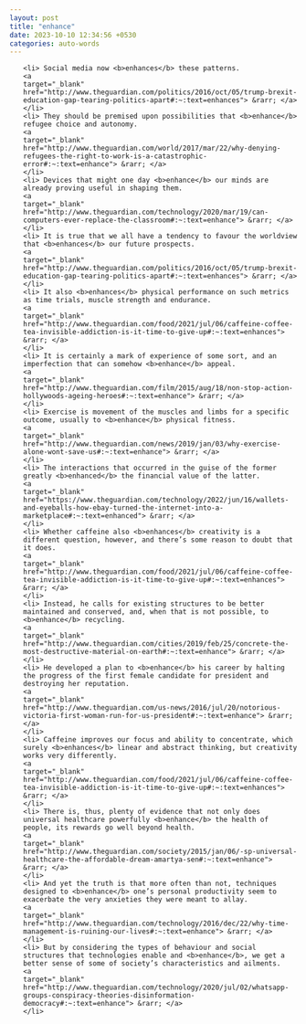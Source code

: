 ```yaml
---
layout: post
title: "enhance"
date: 2023-10-10 12:34:56 +0530
categories: auto-words
---
```

<ol>

    <li> Social media now <b>enhances</b> these patterns.
    <a 
    target="_blank" 
    href="http://www.theguardian.com/politics/2016/oct/05/trump-brexit-education-gap-tearing-politics-apart#:~:text=enhances"> &rarr; </a>
    </li>
    <li> They should be premised upon possibilities that <b>enhance</b> refugee choice and autonomy.
    <a 
    target="_blank" 
    href="http://www.theguardian.com/world/2017/mar/22/why-denying-refugees-the-right-to-work-is-a-catastrophic-error#:~:text=enhance"> &rarr; </a>
    </li>
    <li> Devices that might one day <b>enhance</b> our minds are already proving useful in shaping them.
    <a 
    target="_blank" 
    href="http://www.theguardian.com/technology/2020/mar/19/can-computers-ever-replace-the-classroom#:~:text=enhance"> &rarr; </a>
    </li>
    <li> It is true that we all have a tendency to favour the worldview that <b>enhances</b> our future prospects.
    <a 
    target="_blank" 
    href="http://www.theguardian.com/politics/2016/oct/05/trump-brexit-education-gap-tearing-politics-apart#:~:text=enhances"> &rarr; </a>
    </li>
    <li> It also <b>enhances</b> physical performance on such metrics as time trials, muscle strength and endurance.
    <a 
    target="_blank" 
    href="http://www.theguardian.com/food/2021/jul/06/caffeine-coffee-tea-invisible-addiction-is-it-time-to-give-up#:~:text=enhances"> &rarr; </a>
    </li>
    <li> It is certainly a mark of experience of some sort, and an imperfection that can somehow <b>enhance</b> appeal.
    <a 
    target="_blank" 
    href="http://www.theguardian.com/film/2015/aug/18/non-stop-action-hollywoods-ageing-heroes#:~:text=enhance"> &rarr; </a>
    </li>
    <li> Exercise is movement of the muscles and limbs for a specific outcome, usually to <b>enhance</b> physical fitness.
    <a 
    target="_blank" 
    href="http://www.theguardian.com/news/2019/jan/03/why-exercise-alone-wont-save-us#:~:text=enhance"> &rarr; </a>
    </li>
    <li> The interactions that occurred in the guise of the former greatly <b>enhanced</b> the financial value of the latter.
    <a 
    target="_blank" 
    href="https://www.theguardian.com/technology/2022/jun/16/wallets-and-eyeballs-how-ebay-turned-the-internet-into-a-marketplace#:~:text=enhanced"> &rarr; </a>
    </li>
    <li> Whether caffeine also <b>enhances</b> creativity is a different question, however, and there’s some reason to doubt that it does.
    <a 
    target="_blank" 
    href="http://www.theguardian.com/food/2021/jul/06/caffeine-coffee-tea-invisible-addiction-is-it-time-to-give-up#:~:text=enhances"> &rarr; </a>
    </li>
    <li> Instead, he calls for existing structures to be better maintained and conserved, and, when that is not possible, to <b>enhance</b> recycling.
    <a 
    target="_blank" 
    href="http://www.theguardian.com/cities/2019/feb/25/concrete-the-most-destructive-material-on-earth#:~:text=enhance"> &rarr; </a>
    </li>
    <li> He developed a plan to <b>enhance</b> his career by halting the progress of the first female candidate for president and destroying her reputation.
    <a 
    target="_blank" 
    href="http://www.theguardian.com/us-news/2016/jul/20/notorious-victoria-first-woman-run-for-us-president#:~:text=enhance"> &rarr; </a>
    </li>
    <li> Caffeine improves our focus and ability to concentrate, which surely <b>enhances</b> linear and abstract thinking, but creativity works very differently.
    <a 
    target="_blank" 
    href="http://www.theguardian.com/food/2021/jul/06/caffeine-coffee-tea-invisible-addiction-is-it-time-to-give-up#:~:text=enhances"> &rarr; </a>
    </li>
    <li> There is, thus, plenty of evidence that not only does universal healthcare powerfully <b>enhance</b> the health of people, its rewards go well beyond health.
    <a 
    target="_blank" 
    href="http://www.theguardian.com/society/2015/jan/06/-sp-universal-healthcare-the-affordable-dream-amartya-sen#:~:text=enhance"> &rarr; </a>
    </li>
    <li> And yet the truth is that more often than not, techniques designed to <b>enhance</b> one’s personal productivity seem to exacerbate the very anxieties they were meant to allay.
    <a 
    target="_blank" 
    href="http://www.theguardian.com/technology/2016/dec/22/why-time-management-is-ruining-our-lives#:~:text=enhance"> &rarr; </a>
    </li>
    <li> But by considering the types of behaviour and social structures that technologies enable and <b>enhance</b>, we get a better sense of some of society’s characteristics and ailments.
    <a 
    target="_blank" 
    href="http://www.theguardian.com/technology/2020/jul/02/whatsapp-groups-conspiracy-theories-disinformation-democracy#:~:text=enhance"> &rarr; </a>
    </li>